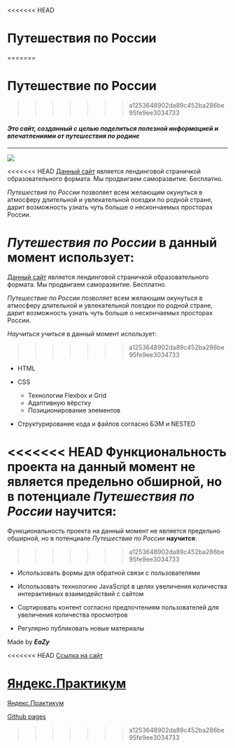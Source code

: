 
<<<<<<< HEAD
# Путешествия по России
=======
# Путешествие по России
>>>>>>> a1253648902da89c452ba286be95fe9ee3034733

#### *Это сайт, созданный с целью поделиться полезной информацией и впечатлениями от путешествия по родине*
***

![](/images/text-x-readme.svg)

<<<<<<< HEAD
[Данный сайт](https://eazyxxx.github.io/russian-travel/index.html) является лендинговой страничкой образовательного формата. Мы продвигаем саморазвитие. Бесплатно.

*Путешествия по России* позволяет всем желающим окунуться в атмосферу длительной и увлекательной поездки по родной стране, дарит возможность узнать чуть больше о нескончаемых просторах России. 

*Путешествия по России* в данный момент использует:
=======
[Данный сайт](https://github.com/EazyXxX/russian-travel) является лендинговой страничкой образовательного формата. Мы продвигаем саморазвитие. Бесплатно.

*Путешествие по России* позволяет всем желающим окунуться в атмосферу длительной и увлекательной поездки по родной стране, дарит возможность узнать чуть больше о нескончаемых просторах России. 

*Научиться учиться* в данный момент использует:
>>>>>>> a1253648902da89c452ba286be95fe9ee3034733

* HTML

* CSS
	* Технологии Flexbox и Grid
	* Адаптивную вёрстку
    * Позиционирование элементов
* Структурирование кода и файлов согласно БЭМ и NESTED

<<<<<<< HEAD
Функциональность проекта на данный момент не является предельно обширной, но в потенциале *Путешествия по России* **научится**:
=======
Функциональность проекта на данный момент не является предельно обширной, но в потенциале *Путешествие по России* **научится**:
>>>>>>> a1253648902da89c452ba286be95fe9ee3034733

* Использовать формы для обратной связи с пользователями

* Использовать технологию JavaScript в целях увеличения количества интерактивных взаимодействий с сайтом

* Сортировать контент согласно предпочтениям пользователей для увеличения количества просмотров

* Регулярно публиковать новые материалы 



Made by ***EaZy***

<<<<<<< HEAD
[Ссылка на сайт](https://eazyxxx.github.io/russian-travel/index.html)

[Яндекс.Практикум](https://practicum.yandex.ru)
=======
[Яндекс.Практикум](https://practicum.yandex.ru)

[Github pages](https://github.com/EazyXxX/russian-travel)
>>>>>>> a1253648902da89c452ba286be95fe9ee3034733
